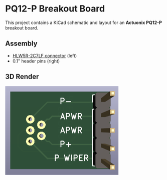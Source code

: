 # PQ12-P Breakout Board

This project contains a KiCad schematic and layout for an **Actuonix PQ12-P** breakout board.

## Assembly
  - [HLW5R-2C7LF connector](https://www.digikey.com/en/products/detail/amphenol-icc-fci/HLW5R-2C7LF/1002131) (left)
  - 0.1" header pins (right)

## 3D Render
![3D render of PQ12-P Breakout Board](./images/pq12-p-breakout-board.png)

